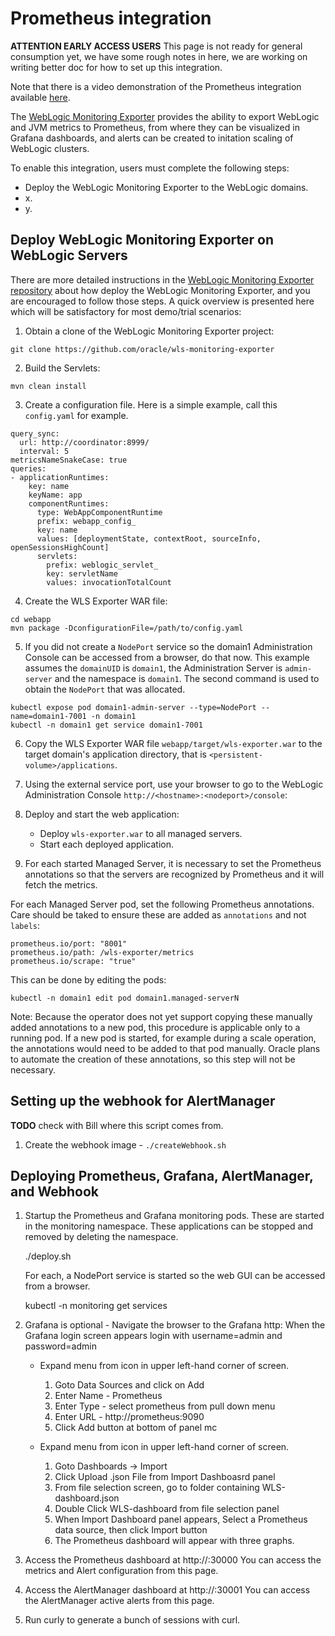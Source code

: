 # Prometheus integration

**ATTENTION EARLY ACCESS USERS** This page is not ready for general consumption yet, we have some rough notes in here, we are working on writing better doc for how to set up this integration.

Note that there is a video demonstration of the Prometheus integration available [here](https://youtu.be/D7KWVXzzqx8).

The [WebLogic Monitoring Exporter](https://github.com/oracle/weblogic-monitoring-exporter) provides the ability to export WebLogic and JVM metrics to Prometheus, from where they can be visualized in Grafana dashboards, and alerts can be created to initation scaling of WebLogic clusters.

To enable this integration, users must complete the following steps:

* Deploy the WebLogic Monitoring Exporter to the WebLogic domains.
* x.
* y.


## Deploy WebLogic Monitoring Exporter on WebLogic Servers

There are more detailed instructions in the [WebLogic Monitoring Exporter repository](https://github.com/oracle/wls-monitoring-exporter) about how deploy the WebLogic Monitoring Exporter, and you are encouraged to follow those steps.  A quick overview is presented here which will be satisfactory for most demo/trial scenarios:

1. Obtain a clone of the WebLogic Monitoring Exporter project:

```
git clone https://github.com/oracle/wls-monitoring-exporter
```

2. Build the Servlets:

```
mvn clean install
```

3. Create a configuration file.  Here is a simple example, call this `config.yaml` for example.

```
query_sync:
  url: http://coordinator:8999/
  interval: 5
metricsNameSnakeCase: true
queries:
- applicationRuntimes:
    key: name
    keyName: app
    componentRuntimes:
      type: WebAppComponentRuntime
      prefix: webapp_config_
      key: name
      values: [deploymentState, contextRoot, sourceInfo, openSessionsHighCount]
      servlets:
        prefix: weblogic_servlet_
        key: servletName
        values: invocationTotalCount
```

4. Create the WLS Exporter WAR file:

```
cd webapp
mvn package -DconfigurationFile=/path/to/config.yaml
```

5. If you did not create a `NodePort` service so the domain1 Administration Console can be accessed from a browser, do that now.  This example assumes the `domainUID` is `domain1`, the Administration Server is `admin-server` and the namespace is `domain1`.  The second command is used to obtain the `NodePort` that was allocated.

```
kubectl expose pod domain1-admin-server --type=NodePort --name=domain1-7001 -n domain1
kubectl -n domain1 get service domain1-7001
```

6. Copy the WLS Exporter WAR file `webapp/target/wls-exporter.war` to the target domain's application directory, that is `<persistent-volume>/applications`.

7. Using the external service port, use your browser to go to the WebLogic Administration Console `http://<hostname>:<nodeport>/console`:

8. Deploy and start the web application:

   - Deploy `wls-exporter.war` to all managed servers.
   - Start each deployed application.

9. For each started Managed Server, it is necessary to set the Prometheus annotations
   so that the servers are recognized by Prometheus and it will fetch the metrics.

For each Managed Server pod, set the following Prometheus annotations.  Care should be taked to ensure these are added as `annotations` and not `labels`:

```
prometheus.io/port: "8001"
prometheus.io/path: /wls-exporter/metrics
prometheus.io/scrape: "true"
```

This can be done by editing the pods:

```
kubectl -n domain1 edit pod domain1.managed-serverN
```

Note:  Because the operator does not yet support copying these manually added annotations to a new pod, this procedure is applicable only to a running pod.  If a new pod is started, for example during a scale operation, the annotations would need to be added to that pod manually. Oracle plans to automate the creation of these annotations, so this step will not be necessary.

## Setting up the webhook for AlertManager

**TODO** check with Bill where this script comes from.

1. Create the webhook image - `./createWebhook.sh`

## Deploying Prometheus, Grafana, AlertManager, and Webhook

1. Startup the Prometheus and Grafana monitoring pods. These are started in the
   monitoring namespace. These applications can be stopped and removed by deleting
   the namespace.

   ./deploy.sh

   For each, a NodePort service is started so the web GUI can be accessed from a
   browser.

   kubectl -n monitoring get services

2. Grafana is optional - Navigate the browser to the Grafana http:<host><nodePort>  When the Grafana login screen appears
   login with username=admin and password=admin

   - Expand menu from icon in upper left-hand corner of screen.
     1. Goto Data Sources and click on Add
     2. Enter Name - Prometheus
     3. Enter Type - select prometheus from pull down menu
     4. Enter URL  - http://prometheus:9090
     5. Click Add button at bottom of panel mc

   - Expand menu from icon in upper left-hand corner of screen.
     1. Goto Dashboards -> Import
     2. Click Upload .json File from Import Dashboasrd panel
     3. From file selection screen, go to folder containing WLS-dashboard.json
     4. Double Click WLS-dashboard from file selection panel
     5. When Import Dashboard panel appears, Select a Prometheus data source, then click Import button
     6. The Prometheus dashboard will appear with three graphs.

3. Access the Prometheus dashboard at http://<host>:30000
   You can access the metrics and Alert configuration from this page.

4. Access the AlertManager dashboard at http://<host>:30001
   You can access the AlertManager active alerts from this page.

5. Run curly <host> to generate a bunch of sessions with curl.    
